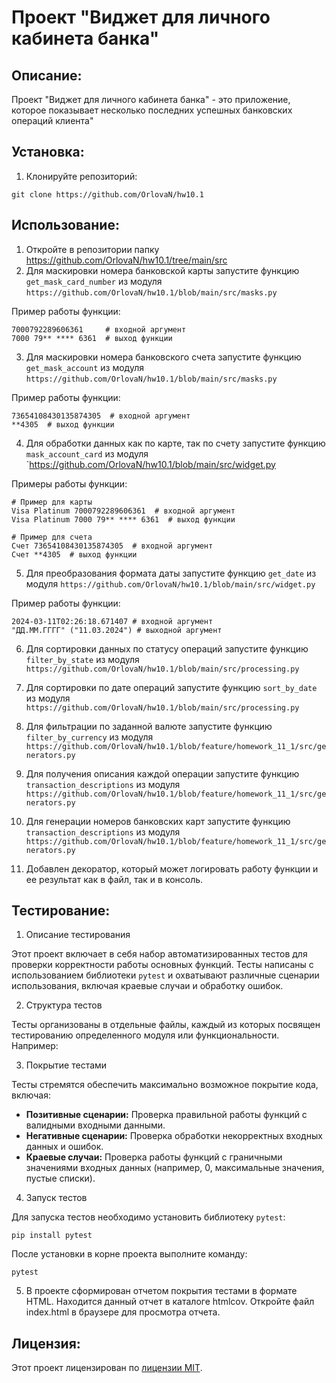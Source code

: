 # Проект "Виджет для личного кабинета банка"

## Описание:

Проект "Виджет для личного кабинета банка" - это приложение, которое показывает несколько последних успешных банковских операций клиента"


## Установка:

1. Клонируйте репозиторий:
```
git clone https://github.com/OrlovaN/hw10.1
```

## Использование:

1. Откройте в репозитории папку https://github.com/OrlovaN/hw10.1/tree/main/src
2. Для маскировки номера банковской карты запустите функцию 
`get_mask_card_number` из модуля `https://github.com/OrlovaN/hw10.1/blob/main/src/masks.py`

Пример работы функции:
```
7000792289606361     # входной аргумент
7000 79** **** 6361  # выход функции
```
3. Для маскировки номера банковского счета запустите функцию 
`get_mask_account` из модуля `https://github.com/OrlovaN/hw10.1/blob/main/src/masks.py`

Пример работы функции:
```
73654108430135874305  # входной аргумент
**4305  # выход функции
```
4. Для обработки данных как по карте, так по счету запустите функцию `mask_account_card` из модуля `https://github.com/OrlovaN/hw10.1/blob/main/src/widget.py

Примеры работы функции:
```
# Пример для карты
Visa Platinum 7000792289606361  # входной аргумент
Visa Platinum 7000 79** **** 6361  # выход функции

# Пример для счета
Счет 73654108430135874305  # входной аргумент
Счет **4305  # выход функции
```

5. Для преобразования формата даты запустите функцию `get_date` из модуля `https://github.com/OrlovaN/hw10.1/blob/main/src/widget.py`

Пример работы функции:
```
2024-03-11T02:26:18.671407 # входной аргумент
"ДД.ММ.ГГГГ" ("11.03.2024") # выходной аргумент
```

6. Для сортировки данных по статусу операций запустите функцию `filter_by_state` из модуля `https://github.com/OrlovaN/hw10.1/blob/main/src/processing.py`

7. Для сортировки по дате операций запустите функцию `sort_by_date` из модуля `https://github.com/OrlovaN/hw10.1/blob/main/src/processing.py`

8. Для фильтрации по заданной валюте запустите функцию `filter_by_currency` из модуля `https://github.com/OrlovaN/hw10.1/blob/feature/homework_11_1/src/generators.py`

9. Для получения описания каждой операции запустите функцию `transaction_descriptions` из модуля `https://github.com/OrlovaN/hw10.1/blob/feature/homework_11_1/src/generators.py`

10. Для генерации номеров банковских карт запустите функцию `transaction_descriptions` из модуля `https://github.com/OrlovaN/hw10.1/blob/feature/homework_11_1/src/generators.py`

11. Добавлен декоратор, который может логировать работу функции и ее результат как в файл, так и в консоль.

## Тестирование:

1. Описание тестирования

Этот проект включает в себя набор автоматизированных тестов для проверки корректности работы основных функций.  Тесты написаны с использованием библиотеки `pytest` и охватывают различные сценарии использования, включая краевые случаи и обработку ошибок.

2. Структура тестов

Тесты организованы в отдельные файлы, каждый из которых посвящен тестированию определенного модуля или функциональности.  Например:

3. Покрытие тестами

Тесты стремятся обеспечить максимально возможное покрытие кода, включая:

*   **Позитивные сценарии:** Проверка правильной работы функций с валидными входными данными.
*   **Негативные сценарии:** Проверка обработки некорректных входных данных и ошибок.
*   **Краевые случаи:** Проверка работы функций с граничными значениями входных данных (например, 0, максимальные значения, пустые списки).

4. Запуск тестов

Для запуска тестов необходимо установить библиотеку `pytest`:

```
pip install pytest
```

После установки в корне проекта выполните команду:

```
pytest
```
5. В проекте сформирован отчетом покрытия тестами в формате HTML.
Находится данный отчет в каталоге htmlcov. 
Откройте файл index.html в браузере для просмотра отчета.

## Лицензия:

Этот проект лицензирован по [лицензии MIT](LICENSE).